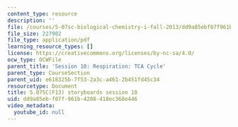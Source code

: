 ```yaml
---
content_type: resource
description: ''
file: /courses/5-07sc-biological-chemistry-i-fall-2013/dd9a85ebf07f961b4208418ec368e446_sb_session10.pdf
file_size: 227902
file_type: application/pdf
learning_resource_types: []
license: https://creativecommons.org/licenses/by-nc-sa/4.0/
ocw_type: OCWFile
parent_title: 'Session 10: Respiration: TCA Cycle'
parent_type: CourseSection
parent_uid: e618325b-7f53-2a3c-a461-2b451fd45c34
resourcetype: Document
title: 5.07SC(F13) storyboards session 10
uid: dd9a85eb-f07f-961b-4208-418ec368e446
video_metadata:
  youtube_id: null
---
```

